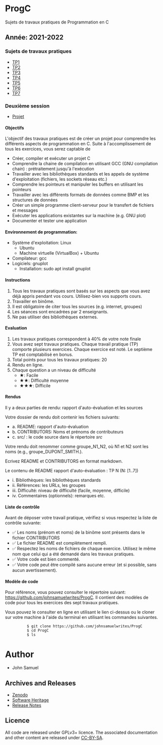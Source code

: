 # ProgC
Sujets de travaux pratiques de Programmation en C

## Année: 2021-2022
###  Sujets de travaux pratiques
* [TP1](TP1/TP1.md)
* [TP2](TP2/TP2.md)
* [TP3](TP3/TP3.md)
* [TP4](TP4/TP4.md)
* [TP5](TP5/TP5.md)
* [TP6](TP6/TP6.md)
* [TP7](TP7/TP7.md)

### Deuxième session
* [Projet](Session2/Projet.md)


#### Objectifs

L'objectif des travaux pratiques est de créer un projet pour comprendre
les différents aspects de programmation en C. Suite à l'accomplissement
de tous les exercices, vous serez captable de

-   Créer, compiler et exécuter un projet C
-   Comprendre la chaine de compilation en utilisant GCC (GNU
    compilation chain) : prétraitement jusqu'à l'exécution
-   Travailler avec les bibliothèques standards et les appels de système
    d'exploitation (fichiers, les sockets réseau etc.)
-   Comprendre les pointeurs et manipuler les buffers en utilisant les
    pointeurs
-   Travailler avec les différents formats de données comme BMP et les
    structures de données
-   Créer un simple programme client-serveur pour le transfert de
    fichiers et messages
-   Exécuter les applications existantes sur la machine (e.g. GNU plot)
-   Documenter et tester une application

#### Environnement de programmation:
- Système d'exploitation: Linux
  - Ubuntu
  - Machine virtuelle (VirtualBox) + Ubuntu
- Compilateur: gcc
- Logiciels: gnuplot
  - Installation: sudo apt install gnuplot
  
#### Instructions

1.  Tous les travaux pratiques sont basés sur les aspects que vous avez
    déjà appris pendant vos cours. Utilisez-bien vos supports cours.
2.  Travailler en binôme.
3.  Il est obligatoire de citer tous les sources (e.g. internet,
    groupes)
4.  Les séances sont encadrées par 2 enseignants.
5.  Ne pas utiliser des bibliothèques externes.

#### Evaluation

1.  Les travaux pratiques correspondent à 40% de votre note finale
2.  Vous avez sept travaux pratiques. Chaque travail pratique (TP)
    comporte plusieurs exercices. Chaque exercice est noté. Le septième
    TP est comptabilisé en bonus.
3.  Total points pour tous les travaux pratiques: 20
4.  Rendu en ligne.
5.  Chaque question a un niveau de difficulté
    -   ★: Facile
    -   ★★: Difficulté moyenne
    -   ★★★: Difficile

#### Rendus

Il y a deux parties de rendu: rapport d'auto-évaluation et les sources

Votre dossier de rendu doit contenir les fichiers suivants:

- a.  README: rapport d'auto-évaluation
- b.  CONTRIBUTORS: Noms et prénoms de contributeurs
- c.  src/ : le code source dans le répertoire *src*

Votre rendu doit renommer comme groupe_N1_N2, où N1 et N2 sont les
noms (e.g., groupe_DUPONT_SMITH.).

Ecrivez README et CONTRIBUTORS en format markdown.

Le contenu de README rapport d'auto-évaluation : TP N (N: [1..7])

- i.  Bibliothèques: les bibliothèques standards
- ii. Références: les URLs, les groupes
- iii. Difficulté: niveau de difficulté (facile, moyenne, difficile)
- iv. Commentaires (optionnels): remarques etc.


#### Liste de contrôle

Avant de déposer votre travail pratique, vérifiez si vous respectez la
liste de contrôle suivante:

-   ✅ Les noms (prénom et noms) de la binôme sont présents dans le
    fichier CONTRIBUTORS
-   ✅ Le fichier README est complètement rempli.
-   ✅ Respectez les noms de fichiers de chaque exercice. Utilisez le
    même nom que celui qui a été demandé dans les travaux pratiques.
-   ✅ Votre code est bien commenté.
-   ✅ Votre code peut être compilé sans aucune erreur (et si possible,
    sans aucun avertissement).

#### Modèle de code

Pour référence, vous pouvez consulter le répertoire suivant:
<https://github.com/johnsamuelwrites/ProgC>. Il contient des modèles de
code pour tous les exercices des sept travaux pratiques.

Vous pouvez le consulter en ligne en utilisant le lien ci-dessus ou le
cloner sur votre machine à l'aide du terminal en utilisant les
commandes suivantes.

```
          $ git clone https://github.com/johnsamuelwrites/ProgC
          $ cd ProgC
          $ ls
```

# Author
* John Samuel

## Archives and Releases
* [Zenodo](https://doi.org/10.5281/zenodo.4041297)
* [Software Heritage](https://archive.softwareheritage.org/browse/origin/directory/?origin_url=https://github.com/johnsamuelwrites/ProgC)
* [Release Notes](RELEASE.md)

## Licence
All code are released under GPLv3+ licence. The associated documentation and other content are released under [CC-BY-SA](http://creativecommons.org/licenses/by-sa/4.0/).
